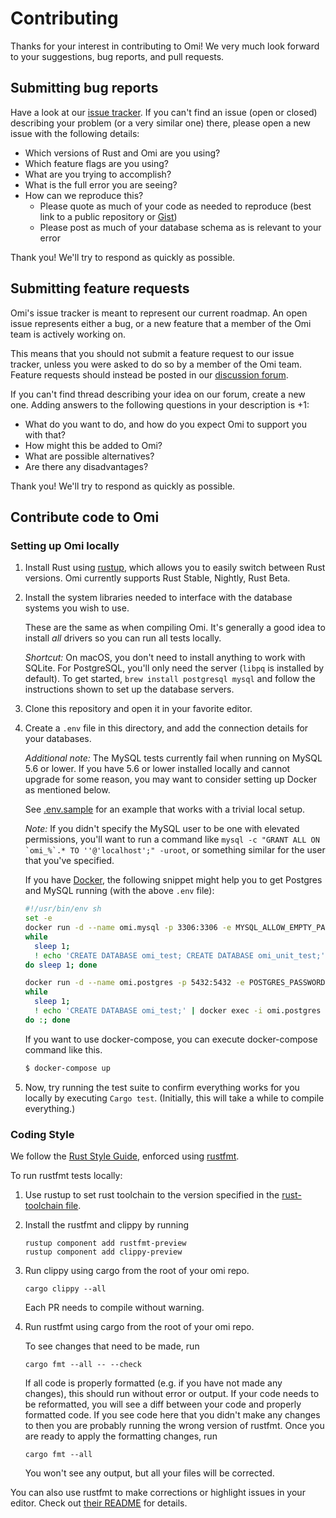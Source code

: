 # Contributing

Thanks for your interest in contributing to Omi! We very much look forward to
your suggestions, bug reports, and pull requests.

## Submitting bug reports

Have a look at our [issue tracker]. If you can't find an issue (open or closed)
describing your problem (or a very similar one) there, please open a new issue with
the following details:

- Which versions of Rust and Omi are you using?
- Which feature flags are you using?
- What are you trying to accomplish?
- What is the full error you are seeing?
- How can we reproduce this?
  - Please quote as much of your code as needed to reproduce (best link to a
    public repository or [Gist])
  - Please post as much of your database schema as is relevant to your error

[issue tracker]: https://github.com/amphitheatre-app/omi/issues
[Gist]: https://gist.github.com

Thank you! We'll try to respond as quickly as possible.


## Submitting feature requests

Omi's issue tracker is meant to represent our current roadmap. An open issue
represents either a bug, or a new feature that a member of the Omi team is
actively working on.

This means that you should not submit a feature request to our issue tracker,
unless you were asked to do so by a member of the Omi team. Feature requests
should instead be posted in our [discussion
forum](https://github.com/amphitheatre-app/omi/discussions/categories/ideas).


If you can't find thread describing your idea on our forum, create a new one.
Adding answers to the following questions in your description is +1:

-   What do you want to do, and how do you expect Omi to support you with that?
-   How might this be added to Omi?
-   What are possible alternatives?
-   Are there any disadvantages?

Thank you! We'll try to respond as quickly as possible.

## Contribute code to Omi

### Setting up Omi locally

1. Install Rust using [rustup], which allows you to easily switch between Rust
   versions. Omi currently supports Rust Stable, Nightly, Rust Beta.

2. Install the system libraries needed to interface with the database systems
   you wish to use.

   These are the same as when compiling Omi. It's generally a good idea
   to install _all_ drivers so you can run all tests locally.

   *Shortcut:* On macOS, you don't need to install anything to work with SQLite.
   For PostgreSQL, you'll only need the server (`libpq` is installed by
   default). To get started, `brew install postgresql mysql` and follow the
   instructions shown to set up the database servers.
3. Clone this repository and open it in your favorite editor.
4. Create a `.env` file in this directory, and add the connection details for
   your databases.

   *Additional note:* The MySQL tests currently fail when running on MySQL 5.6
   or lower. If you have 5.6 or lower installed locally and cannot upgrade for
   some reason, you may want to consider setting up Docker as mentioned below.

   See [.env.sample](.env.sample) for an example that works with a trivial
   local setup.

   *Note:* If you didn't specify the MySQL user to be one with elevated
   permissions, you'll want to run a command like ```mysql -c "GRANT ALL ON
   `omi_%`.* TO ''@'localhost';" -uroot```, or something similar for the
   user that you've specified.

   If you have [Docker](https://www.docker.com/), the following snippet might help you
   to get Postgres and MySQL running (with the above `.env` file):

   ```bash
   #!/usr/bin/env sh
   set -e
   docker run -d --name omi.mysql -p 3306:3306 -e MYSQL_ALLOW_EMPTY_PASSWORD=true mysql
   while
     sleep 1;
     ! echo 'CREATE DATABASE omi_test; CREATE DATABASE omi_unit_test;' | docker exec -i omi.mysql mysql
   do sleep 1; done

   docker run -d --name omi.postgres -p 5432:5432 -e POSTGRES_PASSWORD=postgres postgres
   while
     sleep 1;
     ! echo 'CREATE DATABASE omi_test;' | docker exec -i omi.postgres psql -U postgres
   do :; done
   ```

   If you want to use docker-compose, you can execute docker-compose command like this.

    ```bash
    $ docker-compose up
    ```

5. Now, try running the test suite to confirm everything works for you locally
   by executing `Cargo test`. (Initially, this will take a while to compile
   everything.)

[rustup]: https://rustup.rs/

### Coding Style

We follow the [Rust Style
Guide](https://github.com/rust-dev-tools/fmt-rfcs/blob/master/guide/guide.md),
enforced using [rustfmt](https://github.com/rust-lang/rustfmt).

To run rustfmt tests locally:

1. Use rustup to set rust toolchain to the version specified in the
   [rust-toolchain file](rust-toolchain).

2. Install the rustfmt and clippy by running
   ```
   rustup component add rustfmt-preview
   rustup component add clippy-preview
   ```

3. Run clippy using cargo from the root of your omi repo.
   ```
   cargo clippy --all
   ```
   Each PR needs to compile without warning.

4. Run rustfmt using cargo from the root of your omi repo.

   To see changes that need to be made, run

   ```
   cargo fmt --all -- --check
   ```

   If all code is properly formatted (e.g. if you have not made any changes),
   this should run without error or output.
   If your code needs to be reformatted,
   you will see a diff between your code and properly formatted code.
   If you see code here that you didn't make any changes to
   then you are probably running the wrong version of rustfmt.
   Once you are ready to apply the formatting changes, run

   ```
   cargo fmt --all
   ```

   You won't see any output, but all your files will be corrected.

You can also use rustfmt to make corrections or highlight issues in your editor.
Check out [their README](https://github.com/rust-lang/rustfmt) for details.
